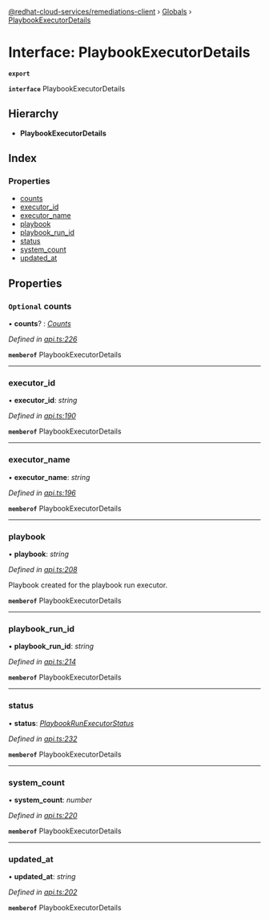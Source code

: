 [@redhat-cloud-services/remediations-client](../README.md) › [Globals](../globals.md) › [PlaybookExecutorDetails](playbookexecutordetails.md)

# Interface: PlaybookExecutorDetails

**`export`** 

**`interface`** PlaybookExecutorDetails

## Hierarchy

* **PlaybookExecutorDetails**

## Index

### Properties

* [counts](playbookexecutordetails.md#optional-counts)
* [executor_id](playbookexecutordetails.md#executor_id)
* [executor_name](playbookexecutordetails.md#executor_name)
* [playbook](playbookexecutordetails.md#playbook)
* [playbook_run_id](playbookexecutordetails.md#playbook_run_id)
* [status](playbookexecutordetails.md#status)
* [system_count](playbookexecutordetails.md#system_count)
* [updated_at](playbookexecutordetails.md#updated_at)

## Properties

### `Optional` counts

• **counts**? : *[Counts](counts.md)*

*Defined in [api.ts:226](https://github.com/leSamo/javascript-clients/blob/master/packages/remediations/api.ts#L226)*

**`memberof`** PlaybookExecutorDetails

___

###  executor_id

• **executor_id**: *string*

*Defined in [api.ts:190](https://github.com/leSamo/javascript-clients/blob/master/packages/remediations/api.ts#L190)*

**`memberof`** PlaybookExecutorDetails

___

###  executor_name

• **executor_name**: *string*

*Defined in [api.ts:196](https://github.com/leSamo/javascript-clients/blob/master/packages/remediations/api.ts#L196)*

**`memberof`** PlaybookExecutorDetails

___

###  playbook

• **playbook**: *string*

*Defined in [api.ts:208](https://github.com/leSamo/javascript-clients/blob/master/packages/remediations/api.ts#L208)*

Playbook created for the playbook run executor.

**`memberof`** PlaybookExecutorDetails

___

###  playbook_run_id

• **playbook_run_id**: *string*

*Defined in [api.ts:214](https://github.com/leSamo/javascript-clients/blob/master/packages/remediations/api.ts#L214)*

**`memberof`** PlaybookExecutorDetails

___

###  status

• **status**: *[PlaybookRunExecutorStatus](../enums/playbookrunexecutorstatus.md)*

*Defined in [api.ts:232](https://github.com/leSamo/javascript-clients/blob/master/packages/remediations/api.ts#L232)*

**`memberof`** PlaybookExecutorDetails

___

###  system_count

• **system_count**: *number*

*Defined in [api.ts:220](https://github.com/leSamo/javascript-clients/blob/master/packages/remediations/api.ts#L220)*

**`memberof`** PlaybookExecutorDetails

___

###  updated_at

• **updated_at**: *string*

*Defined in [api.ts:202](https://github.com/leSamo/javascript-clients/blob/master/packages/remediations/api.ts#L202)*

**`memberof`** PlaybookExecutorDetails
